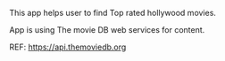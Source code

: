 This app helps user to find Top rated hollywood movies.

App is using The movie DB web services for content.

REF: https://api.themoviedb.org

